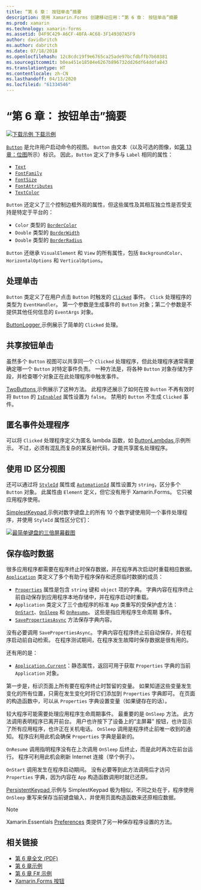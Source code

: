 ```yaml
---
title: “第 6 章： 按钮单击”摘要
description: 使用 Xamarin.Forms 创建移动应用：“第 6 章： 按钮单击”摘要
ms.prod: xamarin
ms.technology: xamarin-forms
ms.assetid: D4F9C429-A6CF-40FA-AC68-3F149307A5F9
author: davidbritch
ms.author: dabritch
ms.date: 07/18/2018
ms.openlocfilehash: 12c8cdc19f9e6765ca25ade97bcfdbffb7b60381
ms.sourcegitcommit: b0ea451e18504e6267b896732dd26df64ddfa843
ms.translationtype: HT
ms.contentlocale: zh-CN
ms.lasthandoff: 04/13/2020
ms.locfileid: "61334546"
---
```

# <a name="summary-of-chapter-6-button-clicks"></a>“第 6 章： 按钮单击”摘要

[![下载示例](~/media/shared/download.png) 下载示例](https://github.com/xamarin/xamarin-forms-book-samples/tree/master/Chapter06)

[`Button`](xref:Xamarin.Forms.Button) 是允许用户启动命令的视图。 `Button` 由文本（以及可选的图像，如[第 13 章：位图](chapter13.md)所示）标识。 因此，`Button` 定义了许多与 `Label` 相同的属性：

- [`Text`](xref:Xamarin.Forms.Button.Text)
- [`FontFamily`](xref:Xamarin.Forms.Button.FontFamily)
- [`FontSize`](xref:Xamarin.Forms.Button.FontSize)
- [`FontAttributes`](xref:Xamarin.Forms.Button.FontAttributes)
- [`TextColor`](xref:Xamarin.Forms.Button.TextColor)

`Button` 还定义了三个控制边框外观的属性，但这些属性及其相互独立性是否受支持是特定于平台的：

- `Color` 类型的 [`BorderColor`](xref:Xamarin.Forms.Button.BorderColor)
- `Double` 类型的 [`BorderWidth`](xref:Xamarin.Forms.Button.BorderWidth)
- `Double` 类型的 [`BorderRadius`](xref:Xamarin.Forms.Button.BorderRadius)

`Button` 还继承 `VisualElement` 和 `View` 的所有属性，包括 `BackgroundColor`、`HorizontalOptions` 和 `VerticalOptions`。

## <a name="processing-the-click"></a>处理单击

`Button` 类定义了在用户点击 `Button` 时触发的 [`Clicked`](xref:Xamarin.Forms.Button.Clicked) 事件。 `Click` 处理程序的类型为 `EventHandler`。 第一个参数是生成事件的 `Button` 对象；第二个参数是不提供其他任何信息的 `EventArgs` 对象。

[ButtonLogger  ](https://github.com/xamarin/xamarin-forms-book-samples/tree/master/Chapter06/ButtonLogger) 示例展示了简单的 `Clicked` 处理。

## <a name="sharing-button-clicks"></a>共享按钮单击

虽然多个 `Button` 视图可以共享同一个 `Clicked` 处理程序，但此处理程序通常需要确定哪一个 `Button` 对特定事件负责。 一种方法是，将各种 `Button` 对象存储为字段，并检查哪个对象正在此处理程序中触发事件。

[TwoButtons  ](https://github.com/xamarin/xamarin-forms-book-samples/tree/master/Chapter06/TwoButtons) 示例展示了这种方法。 此程序还展示了如何在按 `Button` 不再有效时将 `Button` 的 [`IsEnabled`](xref:Xamarin.Forms.VisualElement.IsEnabled) 属性设置为 `false`。 禁用的 `Button` 不生成 `Clicked` 事件。

## <a name="anonymous-event-handlers"></a>匿名事件处理程序

可以将 `Clicked` 处理程序定义为匿名 lambda 函数，如 [ButtonLambdas  ](https://github.com/xamarin/xamarin-forms-book-samples/tree/master/Chapter06/ButtonLambdas) 示例所示。 不过，必须有混乱而复杂的某反射代码，才能共享匿名处理程序。

## <a name="distinguishing-views-with-ids"></a>使用 ID 区分视图

还可以通过将 [`StyleId`](xref:Xamarin.Forms.Element.StyleId) 属性或 [`AutomationId`](xref:Xamarin.Forms.Element.AutomationId) 属性设置为 `string`，区分多个 `Button` 对象。 此属性由 `Element` 定义，但它没有用于 Xamarin.Forms。 它只被应用程序使用。

[SimplestKeypad  ](https://github.com/xamarin/xamarin-forms-book-samples/tree/master/Chapter06/SimplestKeypad) 示例对数字键盘上的所有 10 个数字键使用同一个事件处理程序，并使用 `StyleId` 属性区分它们：

[![最简单键盘的三倍屏幕截图](images/ch06fg04-small.png "计算器")](images/ch06fg04-large.png#lightbox "计算器")

## <a name="saving-transient-data"></a>保存临时数据

很多应用程序都需要在程序终止时保存数据，并在程序再次启动时重载相应数据。 [`Application`](xref:Xamarin.Forms.Application) 类定义了多个有助于程序保存和还原临时数据的成员：

- [`Properties`](xref:Xamarin.Forms.Application.Properties) 属性是包含 `string` 键和 `object` 项的字典。 字典内容在程序终止前自动保存到应用程序本地存储中，并在程序启动时重载。
- `Application` 类定义了三个由程序的标准 `App` 类重写的受保护虚方法：[`OnStart`](xref:Xamarin.Forms.Application.OnStart)、[`OnSleep`](xref:Xamarin.Forms.Application.OnSleep) 和 [`OnResume`](xref:Xamarin.Forms.Application.OnResume)。 这些是指应用程序生命周期  事件。
- [`SavePropertiesAsync`](xref:Xamarin.Forms.Application.SavePropertiesAsync) 方法保存字典内容。

没有必要调用 `SavePropertiesAsync`。 字典内容在程序终止前自动保存，并在程序启动前自动检索。 在程序测试期间，在程序发生故障时保存数据是很有用的。

还有用的是：

- [`Application.Current`](xref:Xamarin.Forms.Application.Current)：静态属性，返回可用于获取 `Properties` 字典的当前 `Application` 对象。

第一步是，标识页面上所有要在程序终止时暂留的变量。 如果知道这些变量发生变化的所有位置，只需在发生变化时将它们添加到 `Properties` 字典即可。 在页面的构造函数中，可以从 `Properties` 字典设置变量（如果键存在的话）。

较大程序可能需要处理应用程序生命周期事件。 最重要的是 `OnSleep` 方法。 此方法调用表明程序已离开前台。 用户也许按下了设备上的“主屏幕”  按钮，也许显示了所有应用程序，也许正在关机电话。 `OnSleep` 调用是程序终止前唯一收到的通知。 程序应利用此机会确保 `Properties` 字典是最新的。

`OnResume` 调用指明程序没有在上次调用 `OnSleep` 后终止，而是此时再次在前台运行。 程序可利用此机会刷新 Internet 连接（举个例子）。

`OnStart` 调用发生在程序启动期间。 没有必要等到此方法调用后才访问 `Properties` 字典，因为内容在 `App` 构造函数调用时就已还原。

[PersistentKeypad  ](https://github.com/xamarin/xamarin-forms-book-samples/tree/master/Chapter06/PersistentKeypad) 示例与 SimplestKeypad  极为相似，不同之处在于，程序使用 `OnSleep` 重写来保存当前键盘输入，并使用页面构造函数来还原相应数据。

> [!NOTE]
> Xamarin.Essentials [Preferences](~/essentials/preferences.md) 类提供了另一种保存程序设置的方法。

## <a name="related-links"></a>相关链接

- [第 6 章全文 (PDF)](https://download.xamarin.com/developer/xamarin-forms-book/XamarinFormsBook-Ch06-Apr2016.pdf)
- [第 6 章示例](https://github.com/xamarin/xamarin-forms-book-samples/tree/master/Chapter06)
- [第 6 章 F# 示例](https://github.com/xamarin/xamarin-forms-book-samples/tree/master/Chapter06/FS)
- [Xamarin.Forms 按钮](~/xamarin-forms/user-interface/button.md)
